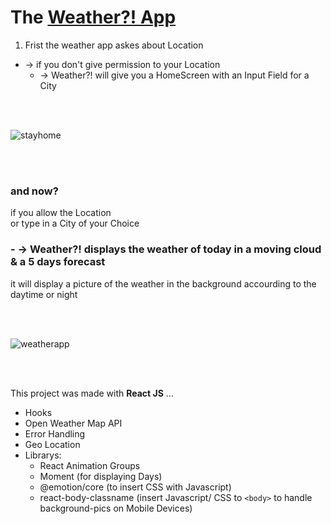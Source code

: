 
# The [Weather?! App ](https://weather-aquin.netlify.app/)


1. Frist the weather app askes about Location 
-  -> if you don't give permission to your Location
   - -> Weather?! will give you a HomeScreen with an Input Field for a City 
   
 <br/><br/>

![stayhome](stayhome.gif)

 <br/> <br/>
  
### and now? <br/>
if you allow the Location <br/> or type in a City of your Choice <br/>
### - -> Weather?! displays the weather of today in a moving cloud & a 5 days forecast
it will display a picture of the weather in the background accourding to the daytime or night

<br/><br/>
  
![weatherapp](weaterapp.gif)

<br/> <br/>

This project was made with **React JS** ... 
* Hooks
* Open Weather Map API
* Error Handling
* Geo Location
* Librarys:  
  * React Animation Groups 
  * Moment (for displaying Days) 
  * @emotion/core (to insert CSS with Javascript) 
  * react-body-classname (insert Javascript/ CSS to `<body>` to handle background-pics on Mobile Devices)
